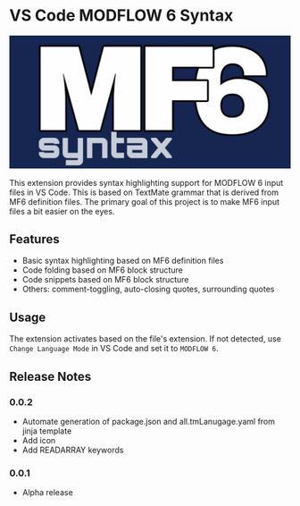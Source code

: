 # VS Code MODFLOW 6 Syntax
![Icon](images/icon_banner.png)

This extension provides syntax highlighting support for MODFLOW 6 input files in VS Code. This is based on TextMate grammar that is derived from MF6 definition files. The primary goal of this project is to make MF6 input files a bit easier on the eyes.

## Features

- Basic syntax highlighting based on MF6 definition files
- Code folding based on MF6 block structure
- Code snippets based on MF6 block structure
- Others: comment-toggling, auto-closing quotes, surrounding quotes

## Usage

The extension activates based on the file's extension. If not detected, use `Change Language Mode` in VS Code and set it to `MODFLOW 6`.

## Release Notes

### 0.0.2

- Automate generation of package.json and all.tmLanugage.yaml from jinja template
- Add icon
- Add READARRAY keywords

### 0.0.1

- Alpha release
